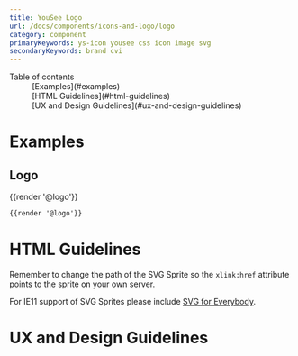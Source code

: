 ```yaml
---
title: YouSee Logo
url: /docs/components/icons-and-logo/logo
category: component
primaryKeywords: ys-icon yousee css icon image svg
secondaryKeywords: brand cvi
---
```


<nav class="element-navigation">
  <dl class="element-navigation__list">
    <dt class="element-navigation__title">Table of contents</dt>
    <dd class="element-navigation__item">[Examples](#examples)</dd>
    <dd class="element-navigation__item">[HTML Guidelines](#html-guidelines)</dd>
    <dd class="element-navigation__item">[UX and Design Guidelines](#ux-and-design-guidelines)</dd>
  </dl>
</nav>

# Examples
## Logo
<div class="element-preview">
  <div class="element-preview__inner">{{render '@logo'}}</div>
</div>

```html
{{render '@logo'}}
```

# HTML Guidelines
Remember to change the path of the SVG Sprite so the `xlink:href` attribute points to the sprite on your own server.

For IE11 support of SVG Sprites please include [SVG for Everybody](https://github.com/jonathantneal/svg4everybody).

# UX and Design Guidelines
